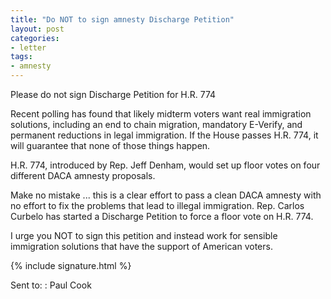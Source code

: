 ```yaml
---
title: "Do NOT to sign amnesty Discharge Petition"
layout: post
categories:
- letter
tags:
- amnesty
---
```


Please do not sign Discharge Petition for H.R. 774

Recent polling has found that likely midterm voters want real immigration solutions, including an end to chain migration, mandatory E-Verify, and permanent reductions in legal immigration. If the House passes H.R. 774, it will guarantee that none of those things happen.

H.R. 774, introduced by Rep. Jeff Denham, would set up floor votes on four different DACA amnesty proposals.

Make no mistake ... this is a clear effort to pass a clean DACA amnesty with no effort to fix the problems that lead to illegal immigration. Rep. Carlos Curbelo has started a Discharge Petition to force a floor vote on H.R. 774.

I urge you NOT to sign this petition and instead work for sensible immigration solutions that have the support of American voters.

{% include signature.html %}

Sent to:
: Paul Cook
